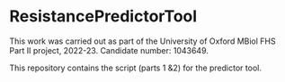 # ResistancePredictorTool
This work was carried out as part of the University of Oxford MBiol FHS Part II project, 2022-23. Candidate number: 1043649.

This repository contains the script (parts 1 &amp;2) for the predictor tool.
